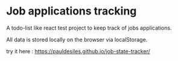 # Job applications tracking
A todo-list like react test project to keep track of jobs applications.

All data is stored locally on the browser via localStorage.

try it here : 
https://pauldesiles.github.io/job-state-tracker/
